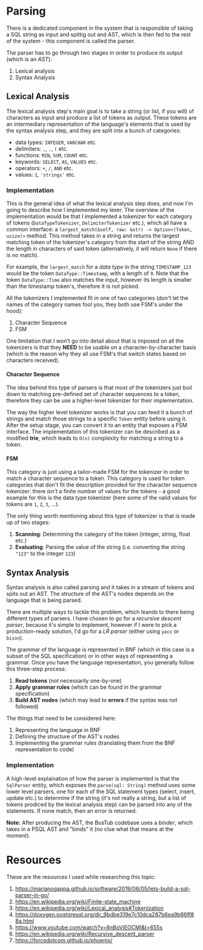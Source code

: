 # Parsing

There is a dedicated component in the system that is responsible of taking a SQL string as input and spittig out and AST, which is then fed to the rest of the system - this component is called the parser.

The parser has to go through two stages in order to produce its output (which is an *AST*):
1. Lexical analysis
2. Syntax Analysis

## Lexical Analysis

The lexical analysis step's main goal is to take a string (or list, if you will) of characters as input and produce a list of tokens as output. These tokens are an intermediary representation of the language's elements that is used by the syntax analysis step, and they are split into a bunch of categories:
- data types: `INTEGER`, `VARCHAR` etc.
- delimiters: `,`, `.`, `(` etc.
- functions: `MIN`, `SUM`, `COUNT` etc.
- keywords: `SELECT`, `AS`, `VALUES` etc.
- operators: `+`, `/`, `AND` etc.
- values: `1`, `'strings'` etc.

### Implementation

This is the general idea of what the lexical analysis step does, and now I'm going to describe how I implemented my lexer. The overview of the implementation would be that I implemented a tokenizer for each category of tokens (`DataTypeTokenizer`, `DelimiterTokenizer` etc.), which all have a common interface: a `largest_match(&self, raw: &str) -> Option<(Token, usize)>` method. This method takes in a string and returns the largest matching token of the tokenizer's category from the start of the string AND the length in characters of said token (alternatively, it will return `None` if there is no match).

For example, the `largest_match` for a *data type* in the string `TIMESTAMP_123` would be the token `DataType::Timestamp`, with a length of `9`. Note that the token `DataType::Time` also matches the input, however its length is smaller than the timestamp token's, therefore it is not picked.

All the tokenizers I implemented fit in one of two categories (don't let the names of the category names fool you, they both use FSM's under the hood):
1. Character Sequence
2. FSM

One limitation that I won't go into detail about that is imposed on all the tokenizers is that they **NEED** to be usable on a character-by-character basis (which is the reason why they all use FSM's that switch states based on characters received).

#### Character Sequence

The idea behind this type of parsers is that most of the tokenizers just boil down to matching pre-defined set of character sequences to a token, therefore they can be use a higher-level tokenizer for their implementation.

The way the higher level tokenizer works is that you can feed it a bunch of strings and match those strings to a specific `Token` entity before using it. After the setup stage, you can convert it to an entity that exposes a FSM interface. The implementation of this tokenizer can be described as a modified **trie**, which leads to `O(n)` complexity for matching a string to a token.

#### FSM

This category is just using a tailor-made FSM for the tokenizer in order to match a character sequence to a token. This category is used for token categories that don't fit the description provided for the character sequence tokenizer: there *isn't* a finite number of values for the tokens - a good example for this is the data type tokenizer (here some of the valid values for tokens are `1`, `2`, `3`, ...).

The only thing worth mentioning about this type of tokenizer is that is made up of two stages:
1. **Scanning**: Determining the category of the token (integer, string, float etc.)
2. **Evaluating**: Parsing the value of the string (i.e. converting the string `"123"` to the integer `123`)

## Syntax Analysis

Syntax analysis is also called parsing and it takes in a stream of tokens and spits out an AST. The structure of the AST's nodes depends on the language that is being parsed.

There are multiple ways to tackle this problem, which leands to there being different types of parsers. I have chosen to go for a *recursive descent parser*, because it's simple to implement, however if I were to pick a production-ready solution, I'd go for a *LR parser* (either using `yacc` or `bison`).

The grammar of the language is represented in BNF (which in this case is a subset of the SQL specification) or in other ways of representing a grammar. Once you have the language representation, you generally follow this three-step process:
1. **Read tokens** (not necessarily one-by-one)
2. **Apply grammar rules** (which can be found in the grammar specification)
3. **Build AST nodes** (which may lead to **errors** if the syntax was not followed)

The things that need to be considered here:
1. Representing the language in BNF
2. Defining the structure of the AST's nodes
3. Implementing the grammar rules (translating them from the BNF representation to code)

### Implementation

A high-level explaination of how the parser is implemented is that the `SqlParser` entity, which exposes the `parse(sql: String)` method uses some lower level parsers, one for each of the SQL statement types (select, insert, update etc.) to determine if the string (it's not really a string, but a list of tokens prodiced by the lexical analysis step) can be parsed into any of the statements. If none match, then an error is returned.

**Note:** After producing the AST, the BusTub codebase uses a *binder*, which takes in a PSQL AST and "binds" it (no clue what that means at the moment).

# Resources
These are the resources I used while researching this topic:
1. https://marianogappa.github.io/software/2019/06/05/lets-build-a-sql-parser-in-go/
2. https://en.wikipedia.org/wiki/Finite-state_machine
3. https://en.wikipedia.org/wiki/Lexical_analysis#Tokenization
4. https://doxygen.postgresql.org/dir_9bdbe319e7c10dca287b6ea9b66ff88a.html
5. https://www.youtube.com/watch?v=8nBoVjEOCMI&t=655s
6. https://en.wikipedia.org/wiki/Recursive_descent_parser
7. https://forcedotcom.github.io/phoenix/